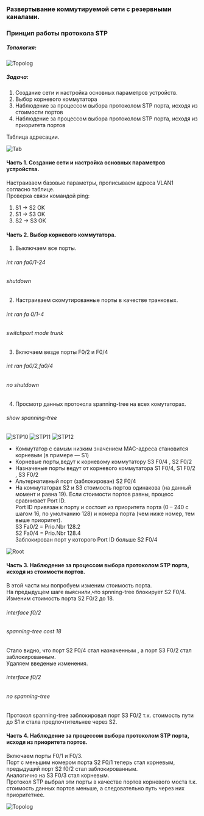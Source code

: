 ### **Развертывание коммутируемой сети с резервными каналами.**
### **Принцип работы протокола STP**
##### Топология:
![Topolog](https://github.com/Cooler1213/Otus-Network/blob/e637821fc411fcf33bafe0ded539f1efd47f1972/Lab/STP/Topolog.png)
##### Задача:
1. Создание сети и настройка основных параметров устройств.
2. Выбор корневого коммутатора
3. Наблюдение за процессом выбора протоколом STP порта, исходя из стоимости портов
4. Наблюдение за процессом выбора протоколом STP порта, исходя из приоритета портов

Таблица адресации.

![Tab](https://github.com/Cooler1213/Otus-Network/blob/92f2f776696c8c1a564fcc438d47240e14cc0cb5/Lab/STP/Tab.png)

#### Часть 1. Создание сети и настройка основных параметров устройства.  

Настраиваем базовые параметры, прописываем адреса VLAN1 согласно таблице.  
Проверка связи командой ping:
1. S1 -> S2  OK
2. S1 -> S3  OK
3. S2 -> S3  OK

#### Часть 2. Выбор корневого коммутатора.  

1. Выключаем все порты.
###### int ran fa0/1-24 
###### shutdown
2. Настраиваем скомутированные порты в качестве транковых.
###### int ran fa 0/1-4 
###### switchport mode trunk
3. Включаем везде порты F0/2 и F0/4
###### int ran fa0/2,fa0/4
###### no shutdown
4. Просмотр данных протокола spanning-tree на всех комутаторах.
###### show spanning-tree 
![STP10](https://github.com/Cooler1213/Otus-Network/blob/5e3e648cab211395a68cc59d188866e77ea4674d/Lab/STP/STP10.png)
![STP11](https://github.com/Cooler1213/Otus-Network/blob/5e3e648cab211395a68cc59d188866e77ea4674d/Lab/STP/STP11.png)
![STP12](https://github.com/Cooler1213/Otus-Network/blob/5e3e648cab211395a68cc59d188866e77ea4674d/Lab/STP/STP12.png)

- Коммутатор с самым низким значением MAC-адреса становится корневым (в примере — S1)
- Корневые порты,ведут к корневому коммутатору  S3 F0/4 , S2 F0/2
- Назначеные порты ведут от корневого коммутатора S1 F0/4, S1 F0/2 , S3 F0/2
- Альтернативный порт (заблокирован) S2 F0/4
- На коммутаторах S2 и S3 стоимость портов одинакова (на данный момент и равна 19). Если стоимости портов равны, процесс сравнивает Port ID.  
Port ID привязан к порту и состоит из приоритета порта (0 – 240 с шагом 16, по умолчанию 128) и номера порта (чем ниже номер, тем выше приоритет).  
 S3 Fa0/2  = Prio.Nbr 128.2  
 S2 Fa0/4  = Prio.Nbr 128.4  
Заблокирован порт у которого Port ID больше S2 F0/4

![Root](https://github.com/Cooler1213/Otus-Network/blob/2e3b6adb3f49744c652806fd7d0db8a94fc0c593/Lab/STP/Root.png)

#### Часть 3. Наблюдение за процессом выбора протоколом STP порта, исходя из стоимости портов.
В этой части мы попробуем изменим стоимость порта.  
На предыдущем шаге выяснили,что spnning-tree блокирует S2 F0/4.  
Изменим стоимость порта S2 F0/2 до 18.  

###### interface f0/2  
###### spanning-tree cost 18  

Стало видно, что порт S2 F0/4 стал назначенным , а порт S3 F0/2 стал заблокированным.  
Удаляем введеные изменения.  

###### interface f0/2  
###### no spanning-tree  

Протокол spanning-tree заблокировал порт S3 F0/2 т.к. стоимость пути до S1 и стала предпочтительнее через S2.

#### Часть 4. Наблюдение за процессом выбора протоколом STP порта, исходя из приоритета портов.  

Включаем порты F0/1 и F0/3.  
Порт с меньшим номером порта S2 F0/1 теперь стал корневым, предыдущий порт S2 f0/2 стал заблокированным.  
Аналогично на S3 F0/3 стал корневым.  
Протокол STP выбрал эти порты в качестве портов корневого моста т.к. стоимость данных портов меньше, а следовательно путь   через них приоритетнее.

![Topolog](https://github.com/Cooler1213/Otus-Network/blob/812707634b75cb29699521d7197c5292a9a24565/Lab/STP/STP13.png)